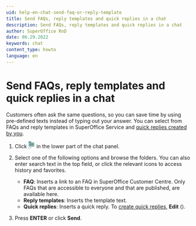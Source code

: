 ```yaml
---
uid: help-en-chat-send-faq-or-reply-template
title: Send FAQs, reply templates and quick replies in a chat
description: Send FAQs, reply templates and quick replies in a chat
author: SuperOffice RnD
date: 06.29.2022
keywords: chat
content_type: howto
language: en
---
```


# Send FAQs, reply templates and quick replies in a chat

Customers often ask the same questions, so you can save time by using pre-defined texts instead of typing out your answer. You can select from FAQs and reply templates in SuperOffice Service and [quick replies created by you][1].

1. Click ![icon][img1] in the lower part of the chat panel.

2. Select one of the following options and browse the folders. You can also enter search text in the top field, or click the relevant icons to access history and favorites.
    * **FAQ**: Inserts a link to an FAQ in SuperOffice Customer Centre. Only FAQs that are accessible to everyone and that are published, are available here.
    * **Reply templates**: Inserts the template text.
    * **Quick replies**: Inserts a quick reply. To [create quick replies][1], **Edit** (<i class="ph ph-pencil-simple" aria-hidden="true"></i>).

3. Press **ENTER** or click **Send**.

<!-- Referenced links -->
[1]: create-quick-reply.md

<!-- Referenced images -->
[img1]: ../../../../common/icons/copy-paste-icon.png
